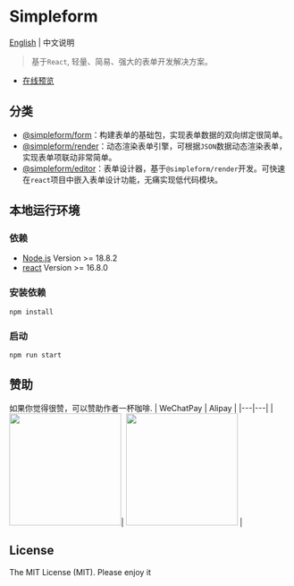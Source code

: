 # Simpleform
[English](./README.md) | 中文说明

> 基于`React`, 轻量、简易、强大的表单开发解决方案。

* [在线预览](https://mezhanglei.github.io/simpleform/demo/#/)
<!-- * [文档](https://mezhanglei.github.io/simpleform/docs/#/) -->

## 分类

- [@simpleform/form](packages/form)：构建表单的基础包，实现表单数据的双向绑定很简单。
- [@simpleform/render](packages/render)：动态渲染表单引擎，可根据`JSON`数据动态渲染表单，实现表单项联动非常简单。
- [@simpleform/editor](packages/editor)：表单设计器，基于`@simpleform/render`开发。可快速在`react`项目中嵌入表单设计功能，无痛实现低代码模块。

## 本地运行环境

### 依赖
- [Node.js](https://nodejs.org/en/) Version >= 18.8.2
- [react](https://react.docschina.org/) Version >= 16.8.0

### 安装依赖
```
npm install
```
### 启动
```
npm run start
```

## 赞助
如果你觉得很赞，可以赞助作者一杯咖啡.
|  WeChatPay  | Alipay |
|---|---|
|<img src="https://cdn.jsdelivr.net/gh/mezhanglei/myWebsite@master/mine/weixin_pay.png" width="200" />| <img src="https://cdn.jsdelivr.net/gh/mezhanglei/myWebsite@master/mine/ali_pay.png" width="200" /> |

## License
The MIT License (MIT). Please enjoy it